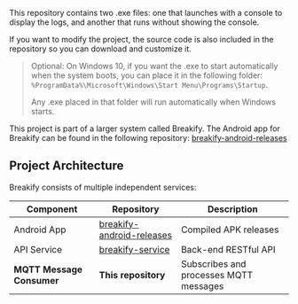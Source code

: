 This repository contains two .exe files: one that launches with a console to display the logs, and another that runs without showing the console.

If you want to modify the project, the source code is also included in the repository so you can download and customize it.

> Optional: On Windows 10, if you want the .exe to start automatically when the system boots, you can place it in the following folder: `%ProgramData%\Microsoft\Windows\Start Menu\Programs\Startup`.
>
> Any .exe placed in that folder will run automatically when Windows starts.

This project is part of a larger system called Breakify. The Android app for Breakify can be found in the following repository: [breakify-android-releases](https://github.com/Estimp/breakify-android-releases/tree/main)

## Project Architecture
Breakify consists of multiple independent services:

| Component       | Repository                          | Description                  |
|-----------------|-------------------------------------|------------------------------|
| Android App | [breakify-android-releases](https://github.com/Estimp/breakify-android-releases/tree/main) | Compiled APK releases |
| API Service | [breakify-service](https://github.com/Estimp/breakify-service) | Back-end RESTful API |
| **MQTT Message Consumer** | **This repository** | Subscribes and processes MQTT messages |
